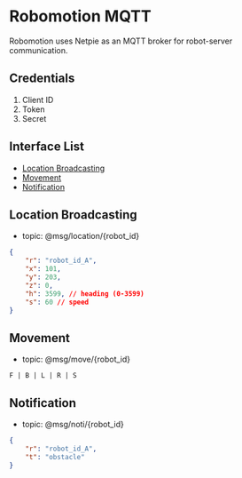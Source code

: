 # Robomotion MQTT

Robomotion uses Netpie as an MQTT broker for robot-server communication.

## Credentials

1. Client ID
2. Token
3. Secret

## Interface List

-   [Location Broadcasting](#location%20broadcasting)
-   [Movement](#movement)
-   [Notification](#notification)

## Location Broadcasting

-   topic: @msg/location/{robot_id}

```json
{
    "r": "robot_id_A",
    "x": 101,
    "y": 203,
    "z": 0,
    "h": 3599, // heading (0-3599)
    "s": 60 // speed
}
```

## Movement

-   topic: @msg/move/{robot_id}

```text
F | B | L | R | S
```

## Notification

-   topic: @msg/noti/{robot_id}

```json
{
    "r": "robot_id_A",
    "t": "obstacle"
}
```
